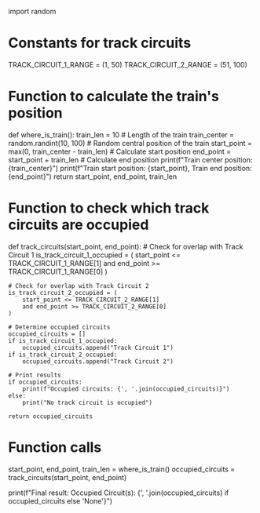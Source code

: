 import random

# Constants for track circuits
TRACK_CIRCUIT_1_RANGE = (1, 50)
TRACK_CIRCUIT_2_RANGE = (51, 100)

# Function to calculate the train's position
def where_is_train():
    train_len = 10  # Length of the train
    train_center = random.randint(10, 100)  # Random central position of the train
    start_point = max(0, train_center - train_len)  # Calculate start position
    end_point = start_point + train_len  # Calculate end position
    print(f"Train center position: {train_center}")
    print(f"Train start position: {start_point}, Train end position: {end_point}")
    return start_point, end_point, train_len

# Function to check which track circuits are occupied
def track_circuits(start_point, end_point):
    # Check for overlap with Track Circuit 1
    is_track_circuit_1_occupied = (
        start_point <= TRACK_CIRCUIT_1_RANGE[1]
        and end_point >= TRACK_CIRCUIT_1_RANGE[0]
    )

    # Check for overlap with Track Circuit 2
    is_track_circuit_2_occupied = (
        start_point <= TRACK_CIRCUIT_2_RANGE[1]
        and end_point >= TRACK_CIRCUIT_2_RANGE[0]
    )

    # Determine occupied circuits
    occupied_circuits = []
    if is_track_circuit_1_occupied:
        occupied_circuits.append("Track Circuit 1")
    if is_track_circuit_2_occupied:
        occupied_circuits.append("Track Circuit 2")

    # Print results
    if occupied_circuits:
        print(f"Occupied circuits: {', '.join(occupied_circuits)}")
    else:
        print("No track circuit is occupied")

    return occupied_circuits

# Function calls
start_point, end_point, train_len = where_is_train()
occupied_circuits = track_circuits(start_point, end_point)

print(f"Final result: Occupied Circuit(s): {', '.join(occupied_circuits) if occupied_circuits else 'None'}")
